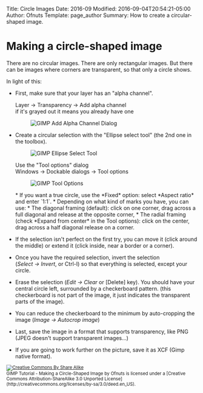 Title: Circle Images
Date: 2016-09
Modified: 2016-09-04T20:54:21-05:00
Author: Ofnuts
Template: page_author
Summary: How to create a circular-shaped image.

Making a circle-shaped image
============================

There are no circular images. There are only rectangular images. 
But there can be images where corners are transparent, so that only a circle shows.

In light of this:

* First, make sure that your layer has an "alpha channel".  
    <div class='MenuCmd'><span>Layer → Transparency → Add alpha channel</span></div>
    if it's grayed out it means you already have one
    <figure><img src='add-alpha.png' alt='GIMP Add Alpha Channel Dialog'></figure>

* Create a circular selection with the "Ellipse select tool" (the 2nd one in the toolbox). 
    <figure><img src='ellipse.png' alt='GIMP Ellipse Select Tool'></figure>
    Use the "Tool options" dialog  
    <div class="MenuCmd"><span>Windows → Dockable dialogs → Tool options</span></div>
    <figure><img src='tool-options.png' alt='GIMP Tool Options'></figure>
    * If you want a true circle, use the *Fixed* option: select *Aspect ratio* and enter `1:1`. 
    * Depending on what kind of marks you have, you can use: 
        * The diagonal framing (default): click on one corner, drag across a full diagonal and release at the opposite corner, 
        * The radial framing (check *Expand from center* in the Tool options): click on the center, drag across a half diagonal release on a corner.

* If the selection isn't perfect on the first try, you can move it (click around the middle) or extend it (click inside, near a border or a corner).

* Once you have the required selection, invert the selection (*Select&nbsp;→&nbsp;Invert*, or Ctrl-I) so that everything is selected, except your circle.

* Erase the selection (*Edit&nbsp;→&nbsp;Clear* or [Delete] key). You should have your central circle left, surrounded by a checkerboard pattern. 
(this checkerboard is not part of the image, it just indicates the transparent parts of the image).

* You can reduce the checkerboard to the minimum by auto-cropping the image (*Image&nbsp;→&nbsp;Autocrop image*)

* Last, save the image in a format that supports transparency, like PNG (JPEG doesn't support transparent images...)

* If you are going to work further on the picture, save it as XCF (Gimp native format).


<small>
<a href='http://creativecommons.org/licenses/by-sa/3.0/deed.en_US'>
<img class='cc-badge' src='/images/creativecommons/by-sa 80x15.png' alt='Creative Commons By Share Alike'/>
</a>
<br/>
<span xmlns:dct="http://purl.org/dc/terms/">GIMP Tutorial - Making a Circle-Shaped Image</span> by Ofnuts is licensed under a [Creative Commons Attribution-ShareAlike 3.0 Unported License](http://creativecommons.org/licenses/by-sa/3.0/deed.en_US).</small>
